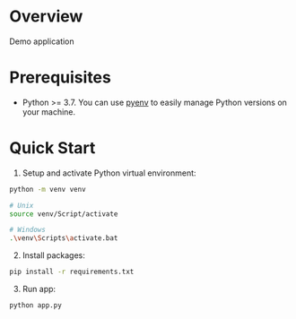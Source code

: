 # Overview
 
Demo application

# Prerequisites

- Python >= 3.7. You can use [pyenv](https://github.com/pyenv/pyenv) to easily manage Python versions on your machine.

# Quick Start

1. Setup and activate Python virtual environment:

```sh
python -m venv venv

# Unix
source venv/Script/activate

# Windows
.\venv\Scripts\activate.bat
```

2. Install packages:
```sh
pip install -r requirements.txt
```

3. Run app:
```sh
python app.py
```